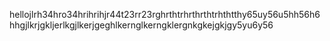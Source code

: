 <!-- The readme will be displayed. -->

hellojlrh34hro34hrihrihjr44t23rr23rghrthtrhrthrthtrhthtthy65uy56u5hh56h6hhgjlkrjgkljerlkgjlkerjgeghlkernglkerngklergnkgkejgkjgy5yu6y56

